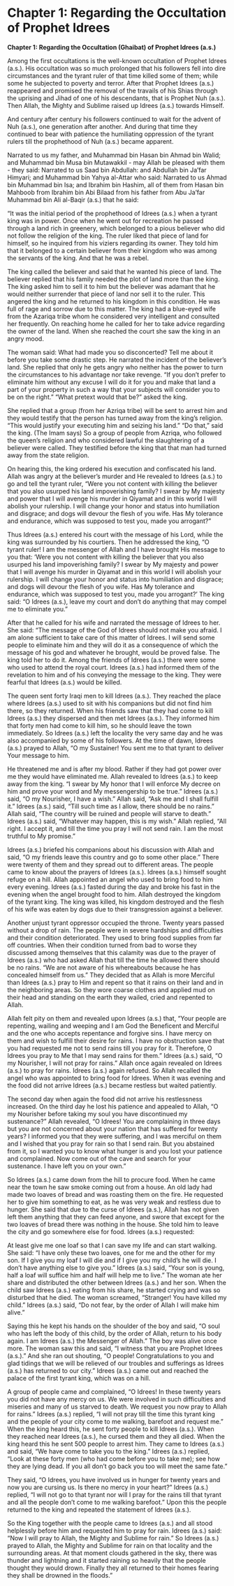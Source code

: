 Chapter 1: Regarding the Occultation of Prophet Idrees
======================================================

**Chapter 1: Regarding the Occultation (Ghaibat) of Prophet Idrees
(a.s.)**

Among the first occultations is the well-known occultation of Prophet
Idrees (a.s.). His occultation was so much prolonged that his followers
fell into dire circumstances and the tyrant ruler of that time killed
some of them; while some he subjected to poverty and terror. After that
Prophet Idrees (a.s.) reappeared and promised the removal of the
travails of his Shias through the uprising and Jihad of one of his
descendants, that is Prophet Nuh (a.s.). Then Allah, the Mighty and
Sublime raised up Idrees (a.s.) towards Himself.

And century after century his followers continued to wait for the advent
of Nuh (a.s.), one generation after another. And during that time they
continued to bear with patience the humiliating oppression of the tyrant
rulers till the prophethood of Nuh (a.s.) became apparent.

Narrated to us my father, and Muhammad bin Hasan bin Ahmad bin Walid;
and Muhammad bin Musa bin Mutawakkil - may Allah be pleased with them -
they said: Narrated to us Saad bin Abdullah: and Abdullah bin Ja’far
Himyari; and Muhammad bin Yahya al-Attar who said: Narrated to us Ahmad
bin Muhammad bin Isa; and Ibrahim bin Hashim, all of them from Hasan bin
Mahboob from Ibrahim bin Abi Bilaad from his father from Abu Ja’far
Muhammad bin Ali al-Baqir (a.s.) that he said:

“It was the initial period of the prophethood of Idrees (a.s.) when a
tyrant king was in power. Once when he went out for recreation he passed
through a land rich in greenery, which belonged to a pious believer who
did not follow the religion of the king. The ruler liked that piece of
land for himself, so he inquired from his viziers regarding its owner.
They told him that it belonged to a certain believer from their kingdom
who was among the servants of the king. And that he was a rebel.

The king called the believer and said that he wanted his piece of land.
The believer replied that his family needed the plot of land more than
the king. The king asked him to sell it to him but the believer was
adamant that he would neither surrender that piece of land nor sell it
to the ruler. This angered the king and he returned to his kingdom in
this condition. He was full of rage and sorrow due to this matter. The
king had a blue-eyed wife from the Azariqa tribe whom he considered very
intelligent and consulted her frequently. On reaching home he called for
her to take advice regarding the owner of the land. When she reached the
court she saw the king in an angry mood.

The woman said: What had made you so disconcerted? Tell me about it
before you take some drastic step. He narrated the incident of the
believer’s land. She replied that only he gets angry who neither has the
power to turn the circumstances to his advantage nor take revenge. “If
you don’t prefer to eliminate him without any excuse I will do it for
you and make that land a part of your property in such a way that your
subjects will consider you to be on the right.” “What pretext would that
be?” asked the king.

She replied that a group (from her Azriqa tribe) will be sent to arrest
him and they would testify that the person has turned away from the
king’s religion. “This would justify your executing him and seizing his
land.” “Do that,” said the king. (The Imam says) So a group of people
from Azriqa, who followed the queen’s religion and who considered lawful
the slaughtering of a believer were called. They testified before the
king that that man had turned away from the state religion.

On hearing this, the king ordered his execution and confiscated his
land. Allah was angry at the believer’s murder and He revealed to Idrees
(a.s.) to go and tell the tyrant ruler, “Were you not content with
killing the believer that you also usurped his land impoverishing
family? I swear by My majesty and power that I will avenge his murder in
Qiyamat and in this world I will abolish your rulership. I will change
your honor and status into humiliation and disgrace; and dogs will
devour the flesh of you wife. Has My tolerance and endurance, which was
supposed to test you, made you arrogant?”

Thus Idrees (a.s.) entered his court with the message of his Lord, while
the king was surrounded by his courtiers. Then he addressed the king, “O
tyrant ruler! I am the messenger of Allah and I have brought His message
to you that: ‘Were you not content with killing the believer that you
also usurped his land impoverishing family? I swear by My majesty and
power that I will avenge his murder in Qiyamat and in this world I will
abolish your rulership. I will change your honor and status into
humiliation and disgrace; and dogs will devour the flesh of you wife.
Has My tolerance and endurance, which was supposed to test you, made you
arrogant?’ The king said: “O Idrees (a.s.), leave my court and don’t do
anything that may compel me to eliminate you.”

After that he called for his wife and narrated the message of Idrees to
her. She said: “The message of the God of Idrees should not make you
afraid. I am alone sufficient to take care of this matter of Idrees. I
will send some people to eliminate him and they will do it as a
consequence of which the message of his god and whatever he brought,
would be proved false. The king told her to do it. Among the friends of
Idrees (a.s.) there were some who used to attend the royal court. Idrees
(a.s.) had informed them of the revelation to him and of his conveying
the message to the king. They were fearful that Idrees (a.s.) would be
killed.

The queen sent forty Iraqi men to kill Idrees (a.s.). They reached the
place where Idrees (a.s.) used to sit with his companions but did not
find him there, so they returned. When his friends saw that they had
come to kill Idrees (a.s.) they dispersed and then met Idrees (a.s.).
They informed him that forty men had come to kill him, so he should
leave the town immediately. So Idrees (a.s.) left the locality the very
same day and he was also accompanied by some of his followers. At the
time of dawn, Idrees (a.s.) prayed to Allah, “O my Sustainer! You sent
me to that tyrant to deliver Your message to him.

He threatened me and is after my blood. Rather if they had got power
over me they would have eliminated me. Allah revealed to Idrees (a.s.)
to keep away from the king. “I swear by My honor that I will enforce My
decree on him and prove your word and My messengership to be true.”
Idrees (a.s.) said, “O my Nourisher, I have a wish.” Allah said, “Ask me
and I shall fulfill it.” Idrees (a.s.) said, “Till such time as I allow,
there should be no rains.” Allah said, “The country will be ruined and
people will starve to death.” Idrees (a.s.) said, “Whatever may happen,
this is my wish.” Allah replied, “All right. I accept it, and till the
time you pray I will not send rain. I am the most truthful to My
promise.”

Idrees (a.s.) briefed his companions about his discussion with Allah and
said, “O my friends leave this country and go to some other place.”
There were twenty of them and they spread out to different areas. The
people came to know about the prayers of Idrees (a.s.). Idrees (a.s.)
himself sought refuge on a hill. Allah appointed an angel who used to
bring food to him every evening. Idrees (a.s.) fasted during the day and
broke his fast in the evening when the angel brought food to him. Allah
destroyed the kingdom of the tyrant king. The king was killed, his
kingdom destroyed and the flesh of his wife was eaten by dogs due to
their transgression against a believer.

Another unjust tyrant oppressor occupied the throne. Twenty years passed
without a drop of rain. The people were in severe hardships and
difficulties and their condition deteriorated. They used to bring food
supplies from far off countries. When their condition turned from bad to
worse they discussed among themselves that this calamity was due to the
prayer of Idrees (a.s.) who had asked Allah that till the time he
allowed there should be no rains. “We are not aware of his whereabouts
because he has concealed himself from us.” They decided that as Allah is
more Merciful than Idrees (a.s.) pray to Him and repent so that it rains
on their land and in the neighboring areas. So they wore coarse clothes
and applied mud on their head and standing on the earth they wailed,
cried and repented to Allah.

Allah felt pity on them and revealed upon Idrees (a.s.) that, “Your
people are repenting, wailing and weeping and I am God the Beneficent
and Merciful and the one who accepts repentance and forgive sins. I have
mercy on them and wish to fulfill their desire for rains. I have no
obstruction save that you had requested me not to send rains till you
pray for it. Therefore, O Idrees you pray to Me that I may send rains
for them.” Idrees (a.s.) said, “O my Nourisher, I will not pray for
rains.” Allah once again revealed on Idrees (a.s.) to pray for rains.
Idrees (a.s.) again refused. So Allah recalled the angel who was
appointed to bring food for Idrees. When it was evening and the food did
not arrive Idrees (a.s.) became restless but waited patiently.

The second day when again the food did not arrive his restlessness
increased. On the third day he lost his patience and appealed to Allah,
“O my Nourisher before taking my soul you have discontinued my
sustenance?” Allah revealed, “O Idrees! You are complaining in three
days but you are not concerned about your nation that has suffered for
twenty years? I informed you that they were suffering, and I was
merciful on them and I wished that you pray for rain so that I send
rain. But you abstained from it, so I wanted you to know what hunger is
and you lost your patience and complained. Now come out of the cave and
search for your sustenance. I have left you on your own.”

So Idrees (a.s.) came down from the hill to procure food. When he came
near the town he saw smoke coming out from a house. An old lady had made
two loaves of bread and was roasting them on the fire. He requested her
to give him something to eat, as he was very weak and restless due to
hunger. She said that due to the curse of Idrees (a.s.), Allah has not
given left them anything that they can feed anyone, and swore that
except for the two loaves of bread there was nothing in the house. She
told him to leave the city and go somewhere else for food. Idrees (a.s.)
requested:

At least give me one loaf so that I can save my life and can start
walking. She said: “I have only these two loaves, one for me and the
other for my son. If I give you my loaf I will die and if I give you my
child’s he will die. I don’t have anything else to give you.” Idrees
(a.s.) said, “Your son is young, half a loaf will suffice him and half
will help me to live.” The woman ate her share and distributed the other
between Idrees (a.s.) and her son. When the child saw Idrees (a.s.)
eating from his share, he started crying and was so disturbed that he
died. The woman screamed, “Stranger! You have killed my child.” Idrees
(a.s.) said, “Do not fear, by the order of Allah I will make him alive.”

Saying this he kept his hands on the shoulder of the boy and said, “O
soul who has left the body of this child, by the order of Allah, return
to his body again. I am Idrees (a.s.) the Messenger of Allah.” The boy
was alive once more. The woman saw this and said, “I witness that you
are Prophet Idrees (a.s.).” And she ran out shouting, “O people!
Congratulations to you and glad tidings that we will be relieved of our
troubles and sufferings as Idrees (a.s.) has returned to our city.”
Idrees (a.s.) came out and reached the palace of the first tyrant king,
which was on a hill.

A group of people came and complained, “O Idrees! In these twenty years
you did not have any mercy on us. We were involved in such difficulties
and miseries and many of us starved to death. We request you now pray to
Allah for rains.” Idrees (a.s.) replied, “I will not pray till the time
this tyrant king and the people of your city come to me walking,
barefoot and request me.” When the king heard this, he sent forty people
to kill Idrees (a.s.). When they reached near Idrees (a.s.), he cursed
them and they all died. When the king heard this he sent 500 people to
arrest him. They came to Idrees (a.s.) and said, “We have come to take
you to the king.” Idrees (a.s.) replied, “Look at these forty men (who
had come before you to take me); see how they are lying dead. If you all
don’t go back you too will meet the same fate.”

They said, “O Idrees, you have involved us in hunger for twenty years
and now you are cursing us. Is there no mercy in your heart?” Idrees
(a.s.) replied, “I will not go to that tyrant nor will I pray for the
rains till that tyrant and all the people don’t come to me walking
barefoot.” Upon this the people returned to the king and repeated the
statement of Idrees (a.s.).

So the King together with the people came to Idrees (a.s.) and all stood
helplessly before him and requested him to pray for rain. Idrees (a.s.)
said: “Now I will pray to Allah, the Mighty and Sublime for rain.” So
Idrees (a.s.) prayed to Allah, the Mighty and Sublime for rain on that
locality and the surrounding areas. At that moment clouds gathered in
the sky, there was thunder and lightning and it started raining so
heavily that the people thought they would drown. Finally they all
returned to their homes fearing they shall be drowned in the floods.”


